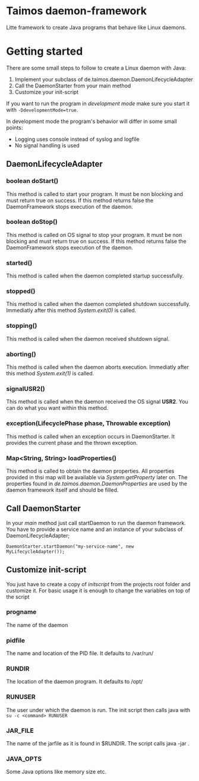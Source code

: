 # Taimos daemon-framework

Litte framework to create Java programs that behave like Linux daemons.

# Getting started

There are some small steps to follow to create a Linux daemon with Java:

1. Implement your subclass of de.taimos.daemon.DaemonLifecycleAdapter
2. Call the DaemonStarter from your main method
3. Customize your init-script

If you want to run the program in _development mode_ make sure you start it with ``-DdevelopmentMode=true``.

In development mode the program's behavior will differ in some small points:

- Logging uses console instead of syslog and logfile
- No signal handling is used


## DaemonLifecycleAdapter

### boolean doStart()

This method is called to start your program. It must be non blocking and must return true on success.
If this method returns false the DaemonFramework stops execution of the daemon.

### boolean doStop()

This method is called on OS signal to stop your program. It must be non blocking and must return true on success.
If this method returns false the DaemonFramework stops execution of the daemon.

### started()

This method is called when the daemon completed startup successfully.

### stopped()

This method is called when the daemon completed shutdown successfully. Immediatly after this method _System.exit(0)_ is called.

### stopping()

This method is called when the daemon received shutdown signal.

### aborting()

This method is called when the daemon aborts execution. Immediatly after this method _System.exit(1)_ is called.

### signalUSR2()

This method is called when the daemon received the OS signal __USR2__. You can do what you want within this method.

### exception(LifecyclePhase phase, Throwable exception)

This method is called when an exception occurs in DaemonStarter. It provides the current phase and the thrown exception.

### Map<String, String> loadProperties()

This method is called to obtain the daemon properties. All properties provided in thsi map will be available via _System.getProperty_ later on.
The properties found in _de.taimos.daemon.DaemonProperties_ are used by the daemon framework itself and should be filled.

## Call DaemonStarter

In your _main_ method just call startDaemon to run the daemon framework. You have to provide a service name and an instance of your subclass of DaemonLifecycleAdapter;

```
DaemonStarter.startDaemon("my-service-name", new MyLifecycleAdapter());
```

## Customize init-script

You just have to create a copy of _initscript_ from the projects root folder and customize it. For basic usage it is enough to change the variables on top of the script

### progname

The name of the daemon

### pidfile

The name and location of the PID file. It defaults to /var/run/<daemonname>

### RUNDIR

The location of the daemon program. It defaults to /opt/<daemonname>

### RUNUSER

The user under which the daemon is run. The init script then calls java with ``su -c <command> RUNUSER``

### JAR_FILE

The name of the jarfile as it is found in $RUNDIR. The script calls java -jar <jarname>.

### JAVA_OPTS

Some Java options like memory size etc.











